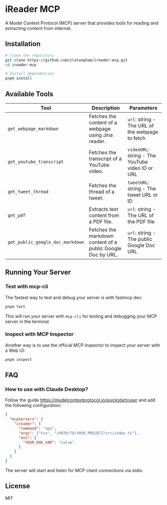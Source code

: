# iReader MCP

A Model Context Protocol (MCP) server that provides tools for reading and extracting content from internet.

## Installation

```bash
# Clone the repository
git clone https://github.com/zlatanpham/ireader-mcp.git
cd ireader-mcp

# Install dependencies
pnpm install
```

## Available Tools

| Tool                             | Description                                                 | Parameters                                       |
| -------------------------------- | ----------------------------------------------------------- | ------------------------------------------------ |
| `get_webpage_markdown`           | Fetches the content of a webpage using Jina reader.         | `url`: string - The URL of the webpage to fetch  |
| `get_youtube_transcript`         | Fetches the transcript of a YouTube video.                  | `videoURL`: string - The YouTube video ID or URL |
| `get_tweet_thread`               | Fetches the thread of a tweet.                              | `tweetURL`: string - The tweet URL or ID         |
| `get_pdf`                        | Extracts text content from a PDF file.                      | `url`: string - The URL of the PDF file          |
| `get_public_google_doc_markdown` | Fetches the markdown content of a public Google Doc by URL. | `url`: string - The public Google Doc URL        |

## Running Your Server

### Test with mcp-cli

The fastest way to test and debug your server is with fastmcp dev:

```bash
pnpm test
```

This will run your server with `mcp-cli` for testing and debugging your MCP server in the terminal.

### Inspect with MCP Inspector

Another way is to use the official MCP Inspector to inspect your server with a Web UI:

```bash
pnpm inspect
```

## FAQ

### How to use with Claude Desktop?

Follow the guide https://modelcontextprotocol.io/quickstart/user and add the following configuration:

```json
{
  "mcpServers": {
    "ireader": {
      "command": "npx",
      "args": ["tsx", "/PATH/TO/YOUR_PROJECT/src/index.ts"],
      "env": {
        "YOUR_ENV_VAR": "value"
      }
    }
  }
}
```

The server will start and listen for MCP client connections via stdio.

## License

MIT
